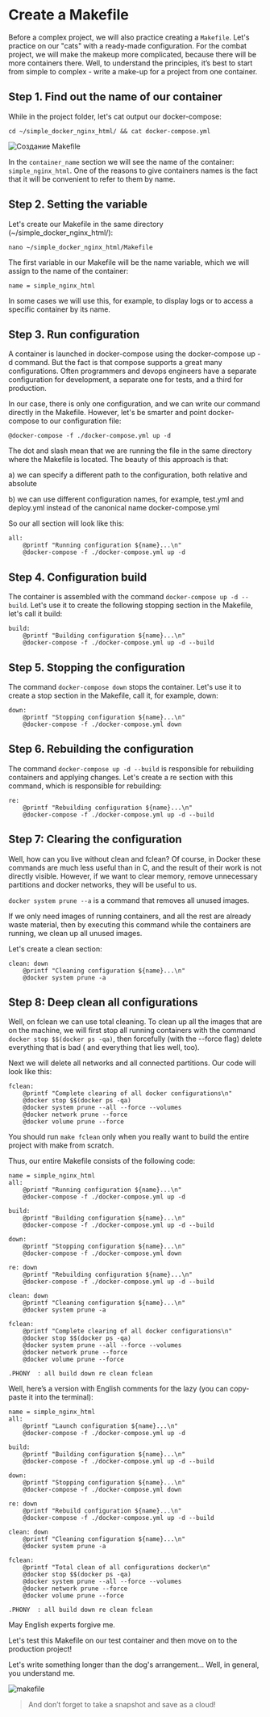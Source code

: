 # Create a Makefile

Before a complex project, we will also practice creating a ```Makefile```. Let's practice on our "cats" with a ready-made configuration. For the combat project, we will make the makeup more complicated, because there will be more containers there. Well, to understand the principles, it’s best to start from simple to complex - write a make-up for a project from one container.

## Step 1. Find out the name of our container

While in the project folder, let's cat output our docker-compose:

```cd ~/simple_docker_nginx_html/ && cat docker-compose.yml```

![Создание Makefile](media/makefile_settings/step_0.png)

In the ```container_name``` section we will see the name of the container: ```simple_nginx_html```. One of the reasons to give containers names is the fact that it will be convenient to refer to them by name.

## Step 2. Setting the variable

Let's create our Makefile in the same directory (~/simple_docker_nginx_html/):

``nano ~/simple_docker_nginx_html/Makefile``

The first variable in our Makefile will be the name variable, which we will assign to the name of the container:

```
name = simple_nginx_html
```

In some cases we will use this, for example, to display logs or to access a specific container by its name.

## Step 3. Run configuration

A container is launched in docker-compose using the docker-compose up -d command. But the fact is that compose supports a great many configurations. Often programmers and devops engineers have a separate configuration for development, a separate one for tests, and a third for production.

In our case, there is only one configuration, and we can write our command directly in the Makefile. However, let's be smarter and point docker-compose to our configuration file:

```@docker-compose -f ./docker-compose.yml up -d```

The dot and slash mean that we are running the file in the same directory where the Makefile is located. The beauty of this approach is that:

a) we can specify a different path to the configuration, both relative and absolute

b) we can use different configuration names, for example, test.yml and deploy.yml instead of the canonical name docker-compose.yml

So our all section will look like this:

```
all:
	@printf "Running configuration ${name}...\n"
	@docker-compose -f ./docker-compose.yml up -d
```

## Step 4. Configuration build

The container is assembled with the command ```docker-compose up -d --build```. Let's use it to create the following stopping section in the Makefile, let's call it build:

```
build:
	@printf "Building configuration ${name}...\n"
	@docker-compose -f ./docker-compose.yml up -d --build
```

## Step 5. Stopping the configuration

The command ```docker-compose down``` stops the container. Let's use it to create a stop section in the Makefile, call it, for example, down:

```
down:
	@printf "Stopping configuration ${name}...\n"
	@docker-compose -f ./docker-compose.yml down
```

## Step 6. Rebuilding the configuration

The command ```docker-compose up -d --build``` is responsible for rebuilding containers and applying changes. Let's create a re section with this command, which is responsible for rebuilding:

```
re:
	@printf "Rebuilding configuration ${name}...\n"
	@docker-compose -f ./docker-compose.yml up -d --build
```

## Step 7: Clearing the configuration

Well, how can you live without clean and fclean? Of course, in Docker these commands are much less useful than in C, and the result of their work is not directly visible. However, if we want to clear memory, remove unnecessary partitions and docker networks, they will be useful to us.

```docker system prune --a``` is a command that removes all unused images.

If we only need images of running containers, and all the rest are already waste material, then by executing this command while the containers are running, we clean up all unused images.

Let's create a clean section:

```
clean: down
	@printf "Cleaning configuration ${name}...\n"
	@docker system prune -a
```

## Step 8: Deep clean all configurations

Well, on fclean we can use total cleaning. To clean up all the images that are on the machine, we will first stop all running containers with the command ```docker stop $$(docker ps -qa)```, then forcefully (with the --force flag) delete everything that is bad ( and everything that lies well, too).

Next we will delete all networks and all connected partitions. Our code will look like this:

```
fclean:
	@printf "Complete clearing of all docker configurations\n"
	@docker stop $$(docker ps -qa)
	@docker system prune --all --force --volumes
	@docker network prune --force
	@docker volume prune --force
```

You should run ```make fclean``` only when you really want to build the entire project with make from scratch.

Thus, our entire Makefile consists of the following code:

```
name = simple_nginx_html
all:
	@printf "Running configuration ${name}...\n"
	@docker-compose -f ./docker-compose.yml up -d

build:
	@printf "Building configuration ${name}...\n"
	@docker-compose -f ./docker-compose.yml up -d --build

down:
	@printf "Stopping configuration ${name}...\n"
	@docker-compose -f ./docker-compose.yml down

re:	down
	@printf "Rebuilding configuration ${name}...\n"
	@docker-compose -f ./docker-compose.yml up -d --build

clean: down
	@printf "Cleaning configuration ${name}...\n"
	@docker system prune -a

fclean:
	@printf "Complete clearing of all docker configurations\n"
	@docker stop $$(docker ps -qa)
	@docker system prune --all --force --volumes
	@docker network prune --force
	@docker volume prune --force

.PHONY	: all build down re clean fclean
```

Well, here’s a version with English comments for the lazy (you can copy-paste it into the terminal):

```
name = simple_nginx_html
all:
	@printf "Launch configuration ${name}...\n"
	@docker-compose -f ./docker-compose.yml up -d

build:
	@printf "Building configuration ${name}...\n"
	@docker-compose -f ./docker-compose.yml up -d --build

down:
	@printf "Stopping configuration ${name}...\n"
	@docker-compose -f ./docker-compose.yml down

re:	down
	@printf "Rebuild configuration ${name}...\n"
	@docker-compose -f ./docker-compose.yml up -d --build

clean: down
	@printf "Cleaning configuration ${name}...\n"
	@docker system prune -a

fclean:
	@printf "Total clean of all configurations docker\n"
	@docker stop $$(docker ps -qa)
	@docker system prune --all --force --volumes
	@docker network prune --force
	@docker volume prune --force

.PHONY	: all build down re clean fclean
```

May English experts forgive me.

Let's test this Makefile on our test container and then move on to the production project!

Let's write something longer than the dog's arrangement... Well, in general, you understand me.

![makefile](media/stickers/dogengine.png)

> And don’t forget to take a snapshot and save as a cloud!


